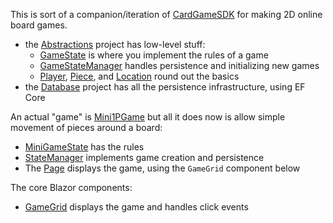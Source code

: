 This is sort of a companion/iteration of [CardGameSDK](https://github.com/adamfoneil/CardGameSDK) for making 2D online board games.
- the [Abstractions](https://github.com/adamfoneil/BoardGameSDK/tree/master/Abstractions) project has low-level stuff:
  - [GameState](https://github.com/adamfoneil/BoardGameSDK/blob/master/Abstractions/GameState.cs) is where you implement the rules of a game
  - [GameStateManager](https://github.com/adamfoneil/BoardGameSDK/blob/master/Abstractions/GameStateManager.cs) handles persistence and initializing new games
  - [Player](https://github.com/adamfoneil/BoardGameSDK/blob/master/Abstractions/Player.cs), [Piece](https://github.com/adamfoneil/BoardGameSDK/blob/master/Abstractions/Piece.cs), and [Location](https://github.com/adamfoneil/BoardGameSDK/blob/master/Abstractions/Location.cs) round out the basics
- the [Database](https://github.com/adamfoneil/BoardGameSDK/tree/master/Database) project has all the persistence infrastructure, using EF Core

An actual "game" is [Mini1PGame](https://github.com/adamfoneil/BoardGameSDK/tree/master/BlazorApp/Components/Games/Mini1PGame) but all it does now is allow simple movement of pieces around a board:
- [MiniGameState](https://github.com/adamfoneil/BoardGameSDK/blob/master/BlazorApp/Components/Games/Mini1PGame/MiniGameState.cs) has the rules
- [StateManager](https://github.com/adamfoneil/BoardGameSDK/blob/master/BlazorApp/Components/Games/Mini1PGame/StateManager.cs) implements game creation and persistence
- The [Page](https://github.com/adamfoneil/BoardGameSDK/blob/master/BlazorApp/Components/Games/Mini1PGame/Page.razor) displays the game, using the `GameGrid` component below

The core Blazor components:
- [GameGrid](https://github.com/adamfoneil/BoardGameSDK/blob/master/BlazorApp/Components/GameGrid.razor) displays the game and handles click events
